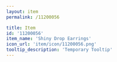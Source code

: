 ```yaml
---
layout: item
permalink: /11200056

title: Item
id: '11200056'
item_name: 'Shiny Drop Earrings'
icon_url: 'item/icon/11200056.png'
tooltip_description: 'Temporary Tooltip'
---
```

